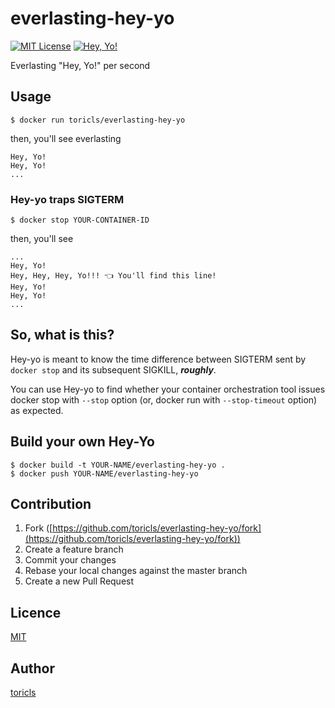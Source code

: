 # everlasting-hey-yo
[![MIT License](https://img.shields.io/badge/license-MIT-blue.svg?style=flat-square)][license]
[![Hey, Yo!](https://img.shields.io/badge/Hey-Yo!-orange.svg?style=flat-square)][hey-yo]

[license]: https://github.com/toricls/everlasting-hey-yo/blob/master/LICENSE
[hey-yo]: https://github.com/topics/hey-yo
Everlasting "Hey, Yo!" per second

## Usage
```
$ docker run toricls/everlasting-hey-yo
```

then, you'll see everlasting
```
Hey, Yo!
Hey, Yo!
...
```

### Hey-yo traps SIGTERM
```
$ docker stop YOUR-CONTAINER-ID
```

then, you'll see
```
...
Hey, Yo!
Hey, Hey, Hey, Yo!!! 👈 You'll find this line!
Hey, Yo!
Hey, Yo!
...
```

## So, what is this?
Hey-yo is meant to know the time difference between SIGTERM sent by `docker stop` and its subsequent SIGKILL, _**roughly**_.

You can use Hey-yo to find whether your container orchestration tool issues docker stop with `--stop` option (or, docker run with `--stop-timeout` option) as expected.

## Build your own Hey-Yo
```
$ docker build -t YOUR-NAME/everlasting-hey-yo .
$ docker push YOUR-NAME/everlasting-hey-yo
```

## Contribution

1. Fork ([https://github.com/toricls/everlasting-hey-yo/fork](https://github.com/toricls/everlasting-hey-yo/fork))
1. Create a feature branch
1. Commit your changes
1. Rebase your local changes against the master branch
1. Create a new Pull Request

## Licence

[MIT](LICENCE)

## Author

[toricls](https://github.com/toricls)
